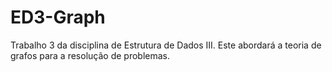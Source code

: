 # ED3-Graph
Trabalho 3 da disciplina de Estrutura de Dados III. Este abordará a teoria de grafos para a resolução de problemas.
